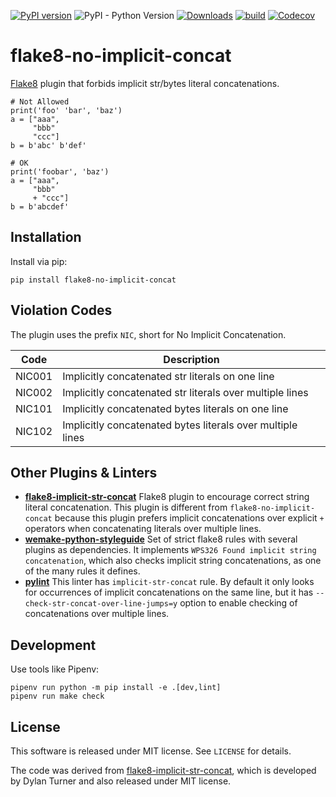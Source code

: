 [![PyPI version](https://badge.fury.io/py/flake8-no-implicit-concat.svg)](https://badge.fury.io/py/flake8-no-implicit-concat)
![PyPI - Python Version](https://img.shields.io/pypi/pyversions/flake8-no-implicit-concat)
[![Downloads](https://pepy.tech/badge/flake8-no-implicit-concat/month)](https://pepy.tech/project/flake8-no-implicit-concat)
[![build](https://github.com/10sr/flake8-no-implicit-concat/actions/workflows/build.yaml/badge.svg)](https://github.com/10sr/flake8-no-implicit-concat/actions/workflows/build.yaml)
[![Codecov](https://codecov.io/gh/10sr/flake8-no-implicit-concat/branch/master/graph/badge.svg)](https://codecov.io/gh/10sr/flake8-no-implicit-concat)



flake8-no-implicit-concat
=========================

[Flake8][] plugin that forbids implicit str/bytes literal concatenations.

    # Not Allowed
    print('foo' 'bar', 'baz')
    a = ["aaa",
         "bbb"
         "ccc"]
    b = b'abc' b'def'

    # OK
    print('foobar', 'baz')
    a = ["aaa",
         "bbb"
         + "ccc"]
    b = b'abcdef'
 

Installation
------------

Install via pip:

    pip install flake8-no-implicit-concat


Violation Codes
---------------

The plugin uses the prefix `NIC`, short for No Implicit Concatenation.

| Code   | Description                                                |
| ------ | ---------------------------------------------------------- |
| NIC001 | Implicitly concatenated str literals on one line           |
| NIC002 | Implicitly concatenated str literals over multiple lines   |
| NIC101 | Implicitly concatenated bytes literals on one line         |
| NIC102 | Implicitly concatenated bytes literals over multiple lines |


Other Plugins & Linters
-----------------------

- [**flake8-implicit-str-concat**][flake8-implicit-str-concat]
  Flake8 plugin to encourage correct string literal concatenation.
  This plugin is different from `flake8-no-implicit-concat`
  because this plugin prefers implicit concatenations over explicit `+`
  operators when concatenating literals over multiple lines.
- [**wemake-python-styleguide**][wemake-python-styleguide]
  Set of strict flake8 rules with several plugins as dependencies.
  It implements `WPS326 Found implicit string concatenation`, which also
  checks implicit string concatenations, as one of the many rules it defines.
- [**pylint**][pylint] 
  This linter has `implicit-str-concat` rule.
  By default it only looks for occurrences of implicit concatenations on the
  same line, but it has `--check-str-concat-over-line-jumps=y` option
  to enable checking of concatenations over multiple lines.


Development
-----------

Use tools like Pipenv:

    pipenv run python -m pip install -e .[dev,lint]
    pipenv run make check


License
-------

This software is released under MIT license. See `LICENSE` for details.

The code was derived from [flake8-implicit-str-concat][], which is developed by
Dylan Turner and also released under MIT license.



[Flake8]: https://flake8.pycqa.org/en/latest/
[flake8-implicit-str-concat]: https://github.com/keisheiled/flake8-implicit-str-concat
[wemake-python-styleguide]: https://github.com/wemake-services/wemake-python-styleguide
[pylint]: https://github.com/PyCQA/pylint
